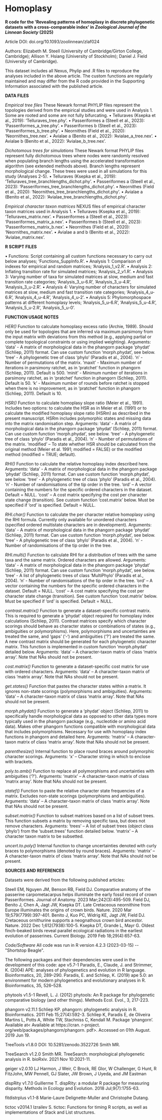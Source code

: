 # Homoplasy

**R code for the 'Revealing patterns of homoplasy in discrete phylogenetic datasets with a cross-comparable index' in _Zoological Journal of the Linnean Society_ (2025)**

Article DOI: doi.org/10.1093/zoolinnean/zlaf024

Authors: Elizabeth M. Steell (University of Cambridge/Girton College, Cambridge); Allison Y. Hsiang (University of Stockholm); Daniel J. Field (University of Cambridge).

This dataset includes all Nexus, Phylip and .R files to reproduce the analyses included in the above article. The custom functions are regularly maintained and may differ from the R code provided in the Supporting Information associated with the published article.

**DATA FILES**

_Empirical tree files_
These Newark format PHYLIP files represent the topologies derived from the empirical studies and were used in Analysis 1. Some are rooted and some are not fully bifurcating.
•	Telluraves (Ksepka et al., 2019): ‘Telluraves_tree.phy’.
•	Passeriformes a (Steell et al., 2023): ‘Passeriformes_a_tree.phy’.
•	Passeriformes b (Steell et al., 2023): ‘Passeriformes_b_tree.phy’.
•	Neornithes (Field et al., 2020): ‘Neornithes_tree.nex’.
•	Avialae a (Benito et al., 2022): ‘Avialae_a_tree.nex’.
•	Avialae b (Benito et al., 2022): ‘Avialae_b_tree.nex’.

_Dichotomous trees for simulations_
These Newark format PHYLIP files represent fully dichotomous trees where nodes were randomly resolved when populating branch lengths using the accelerated transformation algorithm (see extended methods above). Branch lengths represent morphological change. These trees were used in all simulations for this study (Analyses 2-5). 
•	Telluraves (Ksepka et al., 2019): ‘Telluraves_tree_branchlengths_dichot.phy’.
•	Passeriformes a (Steell et al., 2023): ‘Passeriformes_tree_branchlengths_dichot.phy’.
•	Neornithes (Field et al., 2020): ‘Neornithes_tree_branchlengths_dichot.phy’.
•	Avialae a (Benito et al., 2022): ‘Avialae_tree_branchlengths_dichot.phy’.

_Empirical character taxon matrices_
NEXUS files of empirical character taxon matrices used in Analysis 1.
•	Telluraves (Ksepka et al., 2019): ‘Telluraves_matrix.nex’.
•	Passeriformes a (Steell et al., 2023): ‘Passeriformes_matrix_a.nex’.
•	Passeriformes b (Steell et al., 2023): ‘Passeriformes_matrix_b.nex’.
•	Neornithes (Field et al., 2020): ‘Neornithes_matrix.nex’.
•	Avialae a and b (Benito et al., 2022): ‘Avialae_matrix.nex’.

**R SCRIPT FILES**

•	Functions: Script containing all custom functions necessary to carry out below analyses; ‘Functions_SuppInfo.R’.
•	Analysis 1: Comparison of indexes for empirical and random matrices; ‘Analysis_1_v2.R’.
•	Analysis 2: Inflating transition rate for simulated matrices; ‘Analysis_2_v1.R’.
•	Analysis 3: Varying number of taxa for simulated matrices at slow, medium and fast transition rate categories; ‘Analysis_3_u-6.R’, ‘Analysis_3_u-4.R’, ‘Analysis_3_u-2.R’.
•	Analysis 4: Varying number of characters for simulated matrices at slow, medium and fast transition rate categories; ‘Analysis_4_u-6.R’, ‘Analysis_4_u-4.R’, ‘Analysis_4_u-2’.
•	Analysis 5: Phylomorphospace patterns at different homoplasy levels; ‘Analysis_5_u-6.R’, ‘Analysis_5_u-4.R’, ‘Analysis_5_u-2.R’, ‘Analysis_5_u-0’.

**FUNCTION USAGE NOTES**

_HER()_
Function to calculate homoplasy excess ratio (Archie, 1989). Should only be used for topologies that are inferred via maximum parsimony from the input matrix with deviations from this method (e.g., applying partial or complete topological constraints or using implied weighting).
Arguments:
‘data’ - A matrix of morphological data in the phangorn package ‘phydat’ (Schliep, 2011) format. Can use custom function ‘morph.phydat’, see below.
‘tree’ - A phylogenetic tree of class ‘phylo’ (Paradis et al., 2004).
‘n’ - Number of permutations of the matrix.
‘maxit’ - Maximum number of iterations in parsimony ratchet, as in ‘pratchet’ function in phangorn (Schliep, 2011). Default is 500.
‘minit’ - Minimum number of iterations in parsimony ratchet, as in ‘pratchet’ function in phangorn (Schliep, 2011). Default is 50.
‘k’ - Maximum number of rounds before ratchet is stopped when there is no improvement, as in ‘pratchet’ function in phangorn (Schliep, 2011). Default is 10.

_HSR()_
Function to calculate homoplasy slope ratio (Meier et al., 1991). Includes two options: to calculate the HSR as in Meier et al. (1991) or to calculate the modified homoplasy slope ratio (HSRm) as described in the present manuscript. HSRm includes polymorphic states and missing data into the matrix randomisation step.
Arguments:
‘data’ - A matrix of morphological data in the phangorn package ‘phydat’ (Schliep, 2011) format. Can use custom function ‘morph.phydat’, see below.
‘tree’ - A phylogenetic tree of class ‘phylo’ (Paradis et al., 2004).
‘n’ - Number of permutations of the matrix.
‘modified’ – To state whether HSR should be calculated from the original method (Meier et al. 1991; modified = FALSE) or the modified method (modified = TRUE; default).

_RHI()_
Function to calculate the relative homoplasy index described here. 
Arguments:
‘data’ - A matrix of morphological data in the phangorn package ‘phydat’ (Schliep, 2011) format. Can use custom function ‘morph.phydat’, see below.
‘tree’ - A phylogenetic tree of class ‘phylo’ (Paradis et al., 2004).
‘n’ - Number of randomisations of the tip order in the tree.
‘ord’ – A vector containing the numbers for the specific ordered characters in the dataset. Default = NULL.
‘cost’ – A cost matrix specifying the cost per character state change (transition). See custom function ‘cost.matrix’ below. Must be specified if ‘ord’ is specified. Default = NULL.

_RHI.char()_
Function to calculate the per character relative homoplasy using the RHI formula. Currently only available for unordered characters (specified ordered multistate characters are in development).
Arguments:
‘data’ - A matrix of morphological data in the phangorn package ‘phydat’ (Schliep, 2011) format. Can use custom function ‘morph.phydat’, see below.
‘tree’ - A phylogenetic tree of class ‘phylo’ (Paradis et al., 2004).
‘n’ - Number of randomisations of the tip order in the tree.

_RHI.multi()_
Function to calculate RHI for a distribution of trees with the same taxa and the same matrix. Ordered characters are allowed.
Arguments:
‘data’ - A matrix of morphological data in the phangorn package ‘phydat’ (Schliep, 2011) format. Can use custom function ‘morph.phydat’, see below.
‘tree’ - A list of phylogenetic trees of class ‘MultiPhylo’ (Paradis et al., 2004).
‘n’ - Number of randomisations of the tip order in the tree.
‘ord’ – A vector containing the numbers for the specific ordered characters in the dataset. Default = NULL.
‘cost’ – A cost matrix specifying the cost per character state change (transition). See custom function ‘cost.matrix’ below. Must be specified if ‘ord’ is specified. Default = NULL.

_contrast.matrix()_
Function to generate a dataset-specific contrast matrix. This is required to generate a ‘phydat’ object required for homoplasy index calculations (Schliep, 2011). Contrast matrices specify which character scorings should behave as character states or combinations of states (e.g., ambiguities or polymorphisms). Here, polymorphisms and uncertainties are treated the same, and ‘gaps’ (‘-‘) and ambiguities (‘?’) are treated the same. A new contrast matrix should be generated for each phylogenetic character matrix. This function is implemented in custom function ‘morph.phydat’ detailed below.
Arguments:
‘data’ – A character-taxon matrix of class ‘matrix array’. Note that NAs should not be present.

_cost.matrix()_
Function to generate a dataset-specific cost matrix for use with ordered characters.
Arguments:
‘data’ – A character-taxon matrix of class ‘matrix array’. Note that NAs should not be present.

_get.states()_
Function that pastes the character states within a matrix. It ignores non-state scorings (polymorphisms and ambiguities).
Arguments:
‘data’ – A character-taxon matrix of class ‘matrix array’. Note that NAs should not be present.

_morph.phydat()_
Function to generate a ‘phydat’ object (Schliep, 2011) to specifically handle morphological data as opposed to other data types more typically used in the phangorn package (e.g., nucleotide or amino acid data). Makes other phangorn functions compatible with morphological data that includes polymorphisms. Necessary for use with homoplasy index functions in phangorn and detailed here.
Arguments:
‘matrix’ – A character-taxon matrix of class ‘matrix array’. Note that NAs should not be present.

_parenthesize()_
Internal function to place round braces around polymorphic character scorings.
Arguments:
‘x’ – Character string in which to enclose with brackets.

_poly.to.amb()_
Function to replace all polymorphisms and uncertainties with ambiguities (‘?’).
Arguments:
‘matrix’ – A character-taxon matrix of class ‘matrix array’. Note that NAs should not be present.

_statef()_
Function to paste the relative character state frequencies of a matrix. Excludes non-state scorings (polymorphisms and ambiguities).
Arguments:
‘data’ – A character-taxon matrix of class ‘matrix array’. Note that NAs should not be present.

_subset.matrix()_
Function to subset matrices based on a list of subset trees. This function subsets a matrix by removing specific taxa, but does not remove characters.
Arguments:
‘trees’ – A list of subset trees (object class ‘phylo’) from the ‘subset.trees’ function detailed below.
‘matrix’ – A character taxon matrix to be subsetted.

_uncert.to.poly()_
Internal function to change uncertainties denoted with curly braces to polymorphisms (denoted by round braces).
Arguments:
‘matrix’ – A character-taxon matrix of class ‘matrix array’. Note that NAs should not be present.

**SOURCES AND REFERENCES**

Datasets were derived from the following published articles:

Steell EM, Nguyen JM, Benson RB, Field DJ. Comparative anatomy of the passerine carpometacarpus helps illuminate the early fossil record of crown Passeriformes. Journal of Anatomy. 2023 Mar;242(3):495-509.
Field DJ, Benito J, Chen A, Jagt JW, Ksepka DT. Late Cretaceous neornithine from Europe illuminates the origins of crown birds. Nature. 2020 Mar 19;579(7799):397-401.
Benito J, Kuo PC, Widrig KE, Jagt JW, Field DJ. Cretaceous ornithurine supports a neognathous crown bird ancestor. Nature. 2022 Dec 1;612(7938):100-5.
Ksepka DT, Grande L, Mayr G. Oldest finch-beaked birds reveal parallel ecological radiations in the earliest evolution of passerines. Current Biology. 2019 Feb 18;29(4):657-63.

_Code/Software_
All code was run in R version 4.2.3 (2023-03-15) -- "Shortstop Beagle".

The following packages and their dependencies were used in the development of this code:
ape v5.7-1
Paradis, E., Claude, J. and Strimmer, K. (2004) APE: analyses of phylogenetics and evolution in R language. Bioinformatics, 20, 289–290.
Paradis, E. and Schliep, K. (2019) ape 5.0: an environment for modern phylogenetics and evolutionary analyses in R. Bioinformatics, 35, 526–528.

phytools v1.5-1
Revell, L. J. (2012) phytools: An R package for phylogenetic comparative biology (and other things). Methods Ecol. Evol., 3, 217-223.

phangorn v2.11.1
Schliep KP. phangorn: phylogenetic analysis in R. Bioinformatics. 2011 Feb 15;27(4):592-3.
Schliep K, Paradis E, de Oliveira Martins L, Potts A, White TW, Stachniss C, Kendall M. Package ‘phangorn’. Available at< Available at https://cran. r-project. org/web/packages/phangorn/phangorn. pdf>. Accessed on 01th August. 2019 Jun 19.

TreeTools v1.8.0
DOI: 10.5281/zenodo.3522726
Smith MR.

TreeSearch v1.2.0
Smith MR. TreeSearch: morphological phylogenetic analysis in R. bioRxiv. 2021 Nov 10:2021-11.

geiger v2.0.10
LJ Harmon, J Weir, C Brock, RE Glor, W Challenger, G Hunt, R FitzJohn, MW Pennell, GJ Slater, JW Brown, J Uyeda, and JM Eastman

dispRity v1.7.0
Guillerme T. dispRity: a modular R package for measuring disparity. Methods in Ecology and Evolution. 2018 Jul;9(7):1755-63.

fitdistrplus v1.1-8
Marie-Laure Delignette-Muller and Christophe Dutang.

tictoc v2014.1
Izrailev S. tictoc: Functions for timing R scripts, as well as implementations of Stack and List structures.
